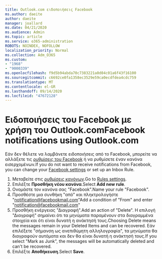 ```yaml
---
title: Outlook.com ειδοποιήσεις Facebook
ms.author: daeite
author: daeite
manager: joallard
ms.date: 04/21/2020
ms.audience: Admin
ms.topic: article
ms.service: o365-administration
ROBOTS: NOINDEX, NOFOLLOW
localization_priority: Normal
ms.collection: Adm_O365
ms.custom:
- "1968"
- "9000339"
ms.openlocfilehash: f9d5b94abda70c7383221a0d04c01a6f43f16100
ms.sourcegitcommit: c6692ce0fa1358ec3529e59ca0ecdfdea4cdc759
ms.translationtype: MT
ms.contentlocale: el-GR
ms.lasthandoff: 09/14/2020
ms.locfileid: "47672128"
---
```

# <a name="facebook-notifications-using-outlookcom"></a><span data-ttu-id="79b03-102">Ειδοποιήσεις του Facebook με χρήση του Outlook.com</span><span class="sxs-lookup"><span data-stu-id="79b03-102">Facebook notifications using Outlook.com</span></span>

<span data-ttu-id="79b03-103">Εάν δεν θέλετε να λαμβάνετε ειδοποιήσεις από το Facebook, μπορείτε να αλλάξετε τις [ρυθμίσεις του Facebook](https://aka.ms/facebook-notifications-settings) ή να ρυθμίσετε έναν κανόνα εισερχομένων.</span><span class="sxs-lookup"><span data-stu-id="79b03-103">If you do not want to receive notifications from Facebook, you can change your [Facebook settings](https://aka.ms/facebook-notifications-settings) or set up an Inbox Rule.</span></span>

1. <span data-ttu-id="79b03-104">Μεταβείτε στις [ρυθμίσεις κανόνων](https://outlook.live.com/mail/options/mail/rules/inboxRules).</span><span class="sxs-lookup"><span data-stu-id="79b03-104">Go to [Rules settings](https://outlook.live.com/mail/options/mail/rules/inboxRules).</span></span>
1. <span data-ttu-id="79b03-105">Επιλέξτε **Προσθήκη νέου κανόνα**.</span><span class="sxs-lookup"><span data-stu-id="79b03-105">Select **Add new rule**.</span></span>
1. <span data-ttu-id="79b03-106">Ονομάστε τον κανόνα σας "Facebook".</span><span class="sxs-lookup"><span data-stu-id="79b03-106">Name your rule "Facebook".</span></span>
1. <span data-ttu-id="79b03-107">Προσθέστε μια συνθήκη "από" και πληκτρολογήστε "notification@facebookmail.com"</span><span class="sxs-lookup"><span data-stu-id="79b03-107">Add a condition of "From" and enter "notification@facebookmail.com"</span></span>
1. <span data-ttu-id="79b03-108">Προσθήκη ενέργειας "Διαγραφή".</span><span class="sxs-lookup"><span data-stu-id="79b03-108">Add an action of "Delete".</span></span> <span data-ttu-id="79b03-109">Η επιλογή "Διαγραφή" σημαίνει ότι τα μηνύματα παραμένουν στα διαγραμμένα στοιχεία και ότι είναι δυνατή η ανάκτησή τους.</span><span class="sxs-lookup"><span data-stu-id="79b03-109">Choosing Delete means the messages remain in your Deleted Items and can be recovered.</span></span> <span data-ttu-id="79b03-110">Εάν επιλέξετε "σήμανση ως ανεπιθύμητη αλληλογραφία", τα μηνύματα θα διαγραφούν αυτόματα και δεν θα είναι δυνατή η ανάκτησή τους.</span><span class="sxs-lookup"><span data-stu-id="79b03-110">If you select "Mark as Junk", the messages will be automatically deleted and can't be recovered.</span></span>
1. <span data-ttu-id="79b03-111">Επιλέξτε **Αποθήκευση**.</span><span class="sxs-lookup"><span data-stu-id="79b03-111">Select **Save**.</span></span>